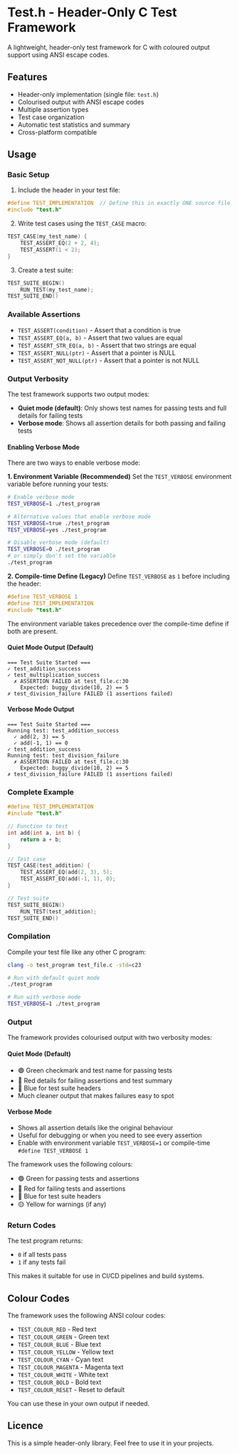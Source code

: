 # Test.h - Header-Only C Test Framework

A lightweight, header-only test framework for C with coloured output support using ANSI escape codes.

## Features

- Header-only implementation (single file: `test.h`)
- Colourised output with ANSI escape codes
- Multiple assertion types
- Test case organization
- Automatic test statistics and summary
- Cross-platform compatible

## Usage

### Basic Setup

1. Include the header in your test file:
```c
#define TEST_IMPLEMENTATION  // Define this in exactly ONE source file
#include "test.h"
```

2. Write test cases using the `TEST_CASE` macro:
```c
TEST_CASE(my_test_name) {
    TEST_ASSERT_EQ(2 + 2, 4);
    TEST_ASSERT(1 < 2);
}
```

3. Create a test suite:
```c
TEST_SUITE_BEGIN()
    RUN_TEST(my_test_name);
TEST_SUITE_END()
```

### Available Assertions

- `TEST_ASSERT(condition)` - Assert that a condition is true
- `TEST_ASSERT_EQ(a, b)` - Assert that two values are equal
- `TEST_ASSERT_STR_EQ(a, b)` - Assert that two strings are equal
- `TEST_ASSERT_NULL(ptr)` - Assert that a pointer is NULL
- `TEST_ASSERT_NOT_NULL(ptr)` - Assert that a pointer is not NULL

### Output Verbosity

The test framework supports two output modes:

- **Quiet mode (default)**: Only shows test names for passing tests and full details for failing tests
- **Verbose mode**: Shows all assertion details for both passing and failing tests

#### Enabling Verbose Mode

There are two ways to enable verbose mode:

**1. Environment Variable (Recommended)**
Set the `TEST_VERBOSE` environment variable before running your tests:

```bash
# Enable verbose mode
TEST_VERBOSE=1 ./test_program

# Alternative values that enable verbose mode
TEST_VERBOSE=true ./test_program
TEST_VERBOSE=yes ./test_program

# Disable verbose mode (default)
TEST_VERBOSE=0 ./test_program
# or simply don't set the variable
./test_program
```

**2. Compile-time Define (Legacy)**
Define `TEST_VERBOSE` as `1` before including the header:

```c
#define TEST_VERBOSE 1
#define TEST_IMPLEMENTATION
#include "test.h"
```

The environment variable takes precedence over the compile-time define if both are present.

#### Quiet Mode Output (Default)
```
=== Test Suite Started ===
✓ test_addition_success
✓ test_multiplication_success
  ✗ ASSERTION FAILED at test_file.c:30
    Expected: buggy_divide(10, 2) == 5
✗ test_division_failure FAILED (1 assertions failed)
```

#### Verbose Mode Output
```
=== Test Suite Started ===
Running test: test_addition_success
  ✓ add(2, 3) == 5
  ✓ add(-1, 1) == 0
✓ test_addition_success
Running test: test_division_failure
  ✗ ASSERTION FAILED at test_file.c:30
    Expected: buggy_divide(10, 2) == 5
✗ test_division_failure FAILED (1 assertions failed)
```

### Complete Example

```c
#define TEST_IMPLEMENTATION
#include "test.h"

// Function to test
int add(int a, int b) {
    return a + b;
}

// Test case
TEST_CASE(test_addition) {
    TEST_ASSERT_EQ(add(2, 3), 5);
    TEST_ASSERT_EQ(add(-1, 1), 0);
}

// Test suite
TEST_SUITE_BEGIN()
    RUN_TEST(test_addition);
TEST_SUITE_END()
```

### Compilation

Compile your test file like any other C program:
```bash
clang -o test_program test_file.c -std=c23

# Run with default quiet mode
./test_program

# Run with verbose mode
TEST_VERBOSE=1 ./test_program
```

### Output

The framework provides colourised output with two verbosity modes:

#### Quiet Mode (Default)
- 🟢 Green checkmark and test name for passing tests
- 🔴 Red details for failing assertions and test summary
- 🔵 Blue for test suite headers
- Much cleaner output that makes failures easy to spot

#### Verbose Mode  
- Shows all assertion details like the original behaviour
- Useful for debugging or when you need to see every assertion
- Enable with environment variable `TEST_VERBOSE=1` or compile-time `#define TEST_VERBOSE 1`

The framework uses the following colours:
- 🟢 Green for passing tests and assertions
- 🔴 Red for failing tests and assertions  
- 🔵 Blue for test suite headers
- 🟡 Yellow for warnings (if any)

### Return Codes

The test program returns:
- `0` if all tests pass
- `1` if any tests fail

This makes it suitable for use in CI/CD pipelines and build systems.

## Colour Codes

The framework uses the following ANSI colour codes:
- `TEST_COLOUR_RED` - Red text
- `TEST_COLOUR_GREEN` - Green text
- `TEST_COLOUR_BLUE` - Blue text
- `TEST_COLOUR_YELLOW` - Yellow text
- `TEST_COLOUR_CYAN` - Cyan text
- `TEST_COLOUR_MAGENTA` - Magenta text
- `TEST_COLOUR_WHITE` - White text
- `TEST_COLOUR_BOLD` - Bold text
- `TEST_COLOUR_RESET` - Reset to default

You can use these in your own output if needed.

## Licence

This is a simple header-only library. Feel free to use it in your projects.
